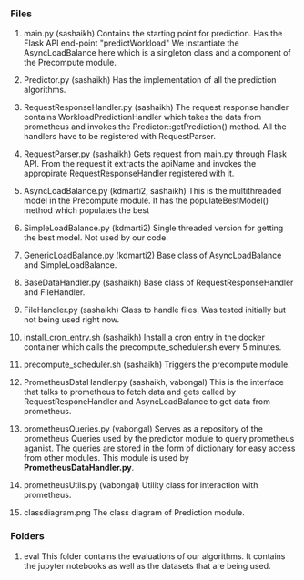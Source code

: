 ### Files

1. main.py (sashaikh)
    Contains the starting point for prediction.
    Has the Flask API end-point "predictWorkload"
    We instantiate the AsyncLoadBalance here which is a singleton class and a component of the Precompute module.

2. Predictor.py (sashaikh)
	Has the implementation of all the prediction algorithms.

3. RequestResponseHandler.py (sashaikh)
	The request response handler contains WorkloadPredictionHandler which takes the data from prometheus and invokes the Predictor::getPrediction() method.
	All the handlers have to be registered with RequestParser.

4. RequestParser.py (sashaikh)
	Gets request from main.py through Flask API.
	From the request it extracts the apiName and invokes the appropirate RequestResponseHandler registered with it.


5. AsyncLoadBalance.py (kdmarti2, sashaikh)
	This is the multithreaded model in the Precompute module. 
	It has the populateBestModel() method which populates the best 

6. SimpleLoadBalance.py (kdmarti2)
	Single threaded version for getting the best model. Not used by our code.

7. GenericLoadBalance.py (kdmarti2)
	Base class of AsyncLoadBalance and SimpleLoadBalance.

8. BaseDataHandler.py (sashaikh)
	Base class of RequestResponseHandler and FileHandler.

9. FileHandler.py (sashaikh)
	Class to handle files. Was tested initially but not being used right now.

10. install_cron_entry.sh (sashaikh)
	Install a cron entry in the docker container which calls the precompute_scheduler.sh every 5 minutes.

11. precompute_scheduler.sh (sashaikh)
	Triggers the precompute module.

12. PrometheusDataHandler.py (sashaikh, vabongal)
	This is the interface that talks to prometheus to fetch data and gets called by RequestResponeHandler and AsyncLoadBalance to get data from prometheus.

13. prometheusQueries.py (vabongal)
	Serves as a repository of the prometheus Queries used by the predictor module to query prometheus aganist. The queries are stored in the form of dictionary for easy access from other modules.
	This module is used by **PrometheusDataHandler.py**.

14. prometheusUtils.py (vabongal)
	Utility class for interaction with prometheus.

15. classdiagram.png
	The class diagram of Prediction module.

### Folders

1. eval
	This folder contains the evaluations of our algorithms. It contains the jupyter notebooks as well as the datasets that are being used.    
